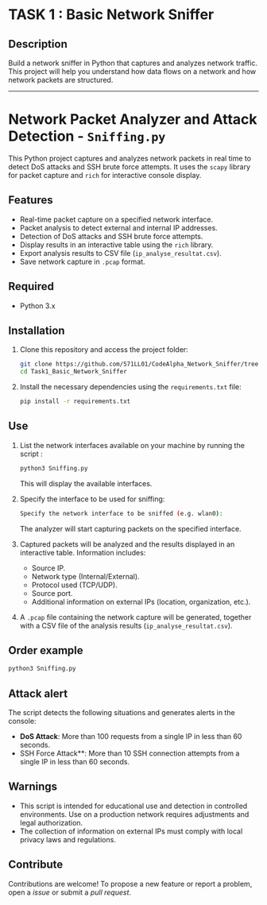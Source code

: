 
# TASK 1 : Basic Network Sniffer

## Description

Build a network sniffer in Python that captures and
analyzes network traffic. This project will help you
understand how data flows on a network and how
network packets are structured.


---

# Network Packet Analyzer and Attack Detection - `Sniffing.py`

This Python project captures and analyzes network packets in real time to detect DoS attacks and SSH brute force attempts. It uses the `scapy` library for packet capture and `rich` for interactive console display.


## Features

- Real-time packet capture on a specified network interface.
- Packet analysis to detect external and internal IP addresses.
- Detection of DoS attacks and SSH brute force attempts.
- Display results in an interactive table using the `rich` library.
- Export analysis results to CSV file (`ip_analyse_resultat.csv`).
- Save network capture in `.pcap` format.
## Required
- Python 3.x

## Installation
1. Clone this repository and access the project folder:
   ```bash
   git clone https://github.com/571LL01/CodeAlpha_Network_Sniffer/tree/main/Task1_Basic_Network_Sniffer
   cd Task1_Basic_Network_Sniffer
   ```

2. Install the necessary dependencies using the `requirements.txt` file:
   ```bash
   pip install -r requirements.txt
   ```

## Use
1. List the network interfaces available on your machine by running the script :
   ```bash
   python3 Sniffing.py
   ```
   This will display the available interfaces.

2. Specify the interface to be used for sniffing:
   ```bash
   Specify the network interface to be sniffed (e.g. wlan0):
   ```
   The analyzer will start capturing packets on the specified interface.
3. Captured packets will be analyzed and the results displayed in an interactive table. Information includes:
   - Source IP.
   - Network type (Internal/External).
   - Protocol used (TCP/UDP).
   - Source port.
   - Additional information on external IPs (location, organization, etc.).

4. A `.pcap` file containing the network capture will be generated, together with a CSV file of the analysis results (`ip_analyse_resultat.csv`).

## Order example
```bash
python3 Sniffing.py
```

## Attack alert
The script detects the following situations and generates alerts in the console:
- **DoS Attack**: More than 100 requests from a single IP in less than 60 seconds.
- SSH Force Attack**: More than 10 SSH connection attempts from a single IP in less than 60 seconds.


## Warnings
- This script is intended for educational use and detection in controlled environments. Use on a production network requires adjustments and legal authorization.
- The collection of information on external IPs must comply with local privacy laws and regulations.

## Contribute
Contributions are welcome! To propose a new feature or report a problem, open a *issue* or submit a *pull request*.
